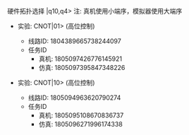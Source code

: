 硬件拓扑选择 |q10,q4>
注: 真机使用小端序，模拟器使用大端序

- 实验: CNOT|01> (高位控制)
  - 线路ID: 1804389665738244097
  - 任务ID
    - 真机: 1805097426776145921
    - 仿真: 1805097395847348226

- 实验: CNOT|10> (高位控制)
  - 线路ID: 1805094963620790274
  - 任务ID
    - 真机: 1805095108670836737
    - 仿真: 1805096271996174338
